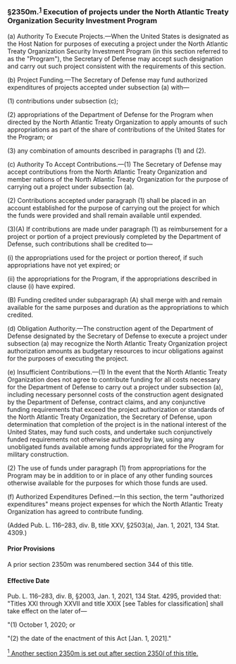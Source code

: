 ### §2350m.<sup><a href="#2350p_1_target" name="2350p_1">1</a></sup> Execution of projects under the North Atlantic Treaty Organization Security Investment Program ###

(a) Authority To Execute Projects.—When the United States is designated as the Host Nation for purposes of executing a project under the North Atlantic Treaty Organization Security Investment Program (in this section referred to as the "Program"), the Secretary of Defense may accept such designation and carry out such project consistent with the requirements of this section.

(b) Project Funding.—The Secretary of Defense may fund authorized expenditures of projects accepted under subsection (a) with—

(1) contributions under subsection (c);

(2) appropriations of the Department of Defense for the Program when directed by the North Atlantic Treaty Organization to apply amounts of such appropriations as part of the share of contributions of the United States for the Program; or

(3) any combination of amounts described in paragraphs (1) and (2).

(c) Authority To Accept Contributions.—(1) The Secretary of Defense may accept contributions from the North Atlantic Treaty Organization and member nations of the North Atlantic Treaty Organization for the purpose of carrying out a project under subsection (a).

(2) Contributions accepted under paragraph (1) shall be placed in an account established for the purpose of carrying out the project for which the funds were provided and shall remain available until expended.

(3)(A) If contributions are made under paragraph (1) as reimbursement for a project or portion of a project previously completed by the Department of Defense, such contributions shall be credited to—

(i) the appropriations used for the project or portion thereof, if such appropriations have not yet expired; or

(ii) the appropriations for the Program, if the appropriations described in clause (i) have expired.

(B) Funding credited under subparagraph (A) shall merge with and remain available for the same purposes and duration as the appropriations to which credited.

(d) Obligation Authority.—The construction agent of the Department of Defense designated by the Secretary of Defense to execute a project under subsection (a) may recognize the North Atlantic Treaty Organization project authorization amounts as budgetary resources to incur obligations against for the purposes of executing the project.

(e) Insufficient Contributions.—(1) In the event that the North Atlantic Treaty Organization does not agree to contribute funding for all costs necessary for the Department of Defense to carry out a project under subsection (a), including necessary personnel costs of the construction agent designated by the Department of Defense, contract claims, and any conjunctive funding requirements that exceed the project authorization or standards of the North Atlantic Treaty Organization, the Secretary of Defense, upon determination that completion of the project is in the national interest of the United States, may fund such costs, and undertake such conjunctively funded requirements not otherwise authorized by law, using any unobligated funds available among funds appropriated for the Program for military construction.

(2) The use of funds under paragraph (1) from appropriations for the Program may be in addition to or in place of any other funding sources otherwise available for the purposes for which those funds are used.

(f) Authorized Expenditures Defined.—In this section, the term "authorized expenditures" means project expenses for which the North Atlantic Treaty Organization has agreed to contribute funding.

(Added Pub. L. 116–283, div. B, title XXV, §2503(a), Jan. 1, 2021, 134 Stat. 4309.)

#### Prior Provisions ####

A prior section 2350m was renumbered section 344 of this title.

#### Effective Date ####

Pub. L. 116–283, div. B, §2003, Jan. 1, 2021, 134 Stat. 4295, provided that: "Titles XXI through XXVII and title XXIX [see Tables for classification] shall take effect on the later of—

"(1) October 1, 2020; or

"(2) the date of the enactment of this Act [Jan. 1, 2021]."

[<sup>1</sup> Another section 2350m is set out after section 2350*l* of this title.](#2350m_1)